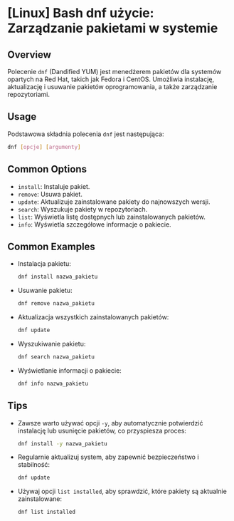 # [Linux] Bash dnf użycie: Zarządzanie pakietami w systemie

## Overview
Polecenie `dnf` (Dandified YUM) jest menedżerem pakietów dla systemów opartych na Red Hat, takich jak Fedora i CentOS. Umożliwia instalację, aktualizację i usuwanie pakietów oprogramowania, a także zarządzanie repozytoriami.

## Usage
Podstawowa składnia polecenia `dnf` jest następująca:

```bash
dnf [opcje] [argumenty]
```

## Common Options
- `install`: Instaluje pakiet.
- `remove`: Usuwa pakiet.
- `update`: Aktualizuje zainstalowane pakiety do najnowszych wersji.
- `search`: Wyszukuje pakiety w repozytoriach.
- `list`: Wyświetla listę dostępnych lub zainstalowanych pakietów.
- `info`: Wyświetla szczegółowe informacje o pakiecie.

## Common Examples
- Instalacja pakietu:
  ```bash
  dnf install nazwa_pakietu
  ```

- Usuwanie pakietu:
  ```bash
  dnf remove nazwa_pakietu
  ```

- Aktualizacja wszystkich zainstalowanych pakietów:
  ```bash
  dnf update
  ```

- Wyszukiwanie pakietu:
  ```bash
  dnf search nazwa_pakietu
  ```

- Wyświetlanie informacji o pakiecie:
  ```bash
  dnf info nazwa_pakietu
  ```

## Tips
- Zawsze warto używać opcji `-y`, aby automatycznie potwierdzić instalację lub usunięcie pakietów, co przyspiesza proces:
  ```bash
  dnf install -y nazwa_pakietu
  ```

- Regularnie aktualizuj system, aby zapewnić bezpieczeństwo i stabilność:
  ```bash
  dnf update
  ```

- Używaj opcji `list installed`, aby sprawdzić, które pakiety są aktualnie zainstalowane:
  ```bash
  dnf list installed
  ```